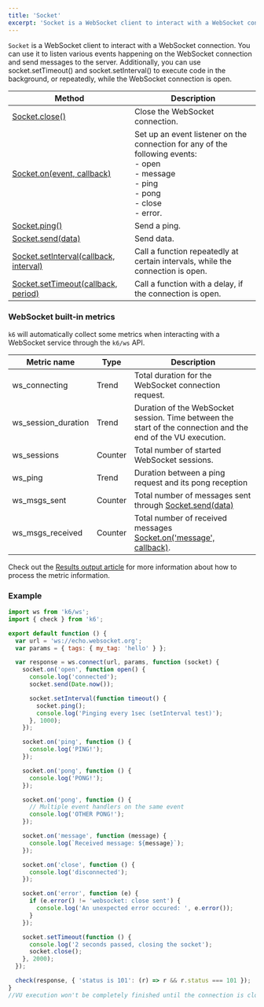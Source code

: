 ```yaml
---
title: 'Socket'
excerpt: 'Socket is a WebSocket client to interact with a WebSocket connection.'
---
```


`Socket` is a WebSocket client to interact with a WebSocket connection. You can use it to listen various events happening on the WebSocket connection and send messages to the server. Additionally, you can use socket.setTimeout() and socket.setInterval() to execute code in the background, or repeatedly, while the WebSocket connection is open.

| Method                                                                                                      | Description                                                                                                                                               |
| ----------------------------------------------------------------------------------------------------------- | --------------------------------------------------------------------------------------------------------------------------------------------------------- |
| [Socket.close()](/javascript-api/v0-31/k6-ws/socket/socket-close)                                                 | Close the WebSocket connection.                                                                                                                           |
| [Socket.on(event, callback)](/javascript-api/v0-31/k6-ws/socket/socket-on-event-callback)                         | Set up an event listener on the connection for any of the following events:<br />- open<br />- message<br />- ping<br />- pong<br />- close<br />- error. |
| [Socket.ping()](/javascript-api/v0-31/k6-ws/socket/socket-ping)                                                   | Send a ping.                                                                                                                                              |
| [Socket.send(data)](/javascript-api/v0-31/k6-ws/socket/socket-send-data)                                          | Send data.                                                                                                                                                |
| [Socket.setInterval(callback, interval)](/javascript-api/v0-31/k6-ws/socket/socket-setinterval-callback-interval) | Call a function repeatedly at certain intervals, while the connection is open.                                                                            |
| [Socket.setTimeout(callback, period)](/javascript-api/v0-31/k6-ws/socket/socket-settimeout-callback-delay)        | Call a function with a delay, if the connection is open.                                                                                                  |

### WebSocket built-in metrics

`k6` will automatically collect some metrics when interacting with a WebSocket service through the `k6/ws` API.

| Metric name         | Type    | Description                                                                                                                |
| ------------------- | ------- | -------------------------------------------------------------------------------------------------------------------------- |
| ws_connecting       | Trend   | Total duration for the WebSocket connection request.                                                                       |
| ws_session_duration | Trend   | Duration of the WebSocket session. Time between the start of the connection and the end of the VU execution.               |
| ws_sessions         | Counter | Total number of started WebSocket sessions.                                                                                |
| ws_ping             | Trend   | Duration between a ping request and its pong reception                                                                     |
| ws_msgs_sent        | Counter | Total number of messages sent through [Socket.send(data)](/javascript-api/v0-31/k6-ws/socket/socket-send-data)                   |
| ws_msgs_received    | Counter | Total number of received messages [Socket.on('message', callback)](/javascript-api/v0-31/k6-ws/socket/socket-on-event-callback). |

Check out the [Results output article](/getting-started/results-output) for more information about how to process the metric information.

### Example

<CodeGroup labels={[]}>

```javascript
import ws from 'k6/ws';
import { check } from 'k6';

export default function () {
  var url = 'ws://echo.websocket.org';
  var params = { tags: { my_tag: 'hello' } };

  var response = ws.connect(url, params, function (socket) {
    socket.on('open', function open() {
      console.log('connected');
      socket.send(Date.now());

      socket.setInterval(function timeout() {
        socket.ping();
        console.log('Pinging every 1sec (setInterval test)');
      }, 1000);
    });

    socket.on('ping', function () {
      console.log('PING!');
    });

    socket.on('pong', function () {
      console.log('PONG!');
    });

    socket.on('pong', function () {
      // Multiple event handlers on the same event
      console.log('OTHER PONG!');
    });

    socket.on('message', function (message) {
      console.log(`Received message: ${message}`);
    });

    socket.on('close', function () {
      console.log('disconnected');
    });

    socket.on('error', function (e) {
      if (e.error() != 'websocket: close sent') {
        console.log('An unexpected error occured: ', e.error());
      }
    });

    socket.setTimeout(function () {
      console.log('2 seconds passed, closing the socket');
      socket.close();
    }, 2000);
  });

  check(response, { 'status is 101': (r) => r && r.status === 101 });
}
//VU execution won't be completely finished until the connection is closed.
```

</CodeGroup>
